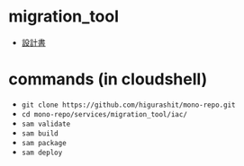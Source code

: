 # migration_tool

- [設計書](./design.md)

# commands (in cloudshell)
- `git clone https://github.com/higurashit/mono-repo.git`
- `cd mono-repo/services/migration_tool/iac/`
- `sam validate`
- `sam build`
- `sam package`
- `sam deploy`